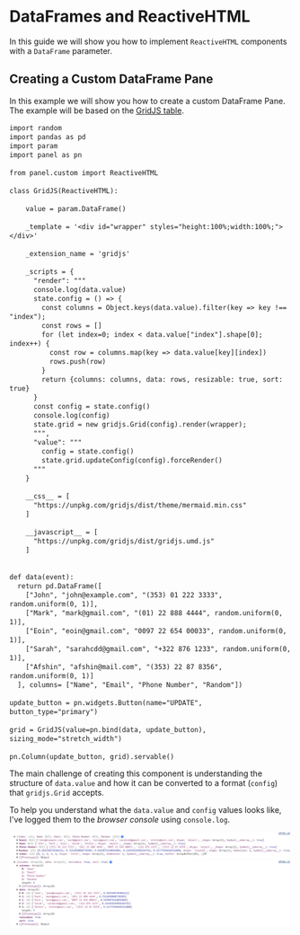 # DataFrames and ReactiveHTML

In this guide we will show you how to implement `ReactiveHTML` components with a `DataFrame` parameter.

## Creating a Custom DataFrame Pane

In this example we will show you how to create a custom DataFrame Pane. The example will be based on the [GridJS table](https://gridjs.io/).

```{pyodide}
import random
import pandas as pd
import param
import panel as pn

from panel.custom import ReactiveHTML

class GridJS(ReactiveHTML):

    value = param.DataFrame()

    _template = '<div id="wrapper" styles="height:100%;width:100%;"></div>'

    _extension_name = 'gridjs'

    _scripts = {
      "render": """
      console.log(data.value)
      state.config = () => {
        const columns = Object.keys(data.value).filter(key => key !== "index");
        const rows = []
        for (let index=0; index < data.value["index"].shape[0]; index++) {
          const row = columns.map(key => data.value[key][index])
          rows.push(row)
        }
        return {columns: columns, data: rows, resizable: true, sort: true}
      }
      const config = state.config()
      console.log(config)
      state.grid = new gridjs.Grid(config).render(wrapper);
      """,
      "value": """
        config = state.config()
        state.grid.updateConfig(config).forceRender()
      """
    }

    __css__ = [
      "https://unpkg.com/gridjs/dist/theme/mermaid.min.css"
    ]

    __javascript__ = [
      "https://unpkg.com/gridjs/dist/gridjs.umd.js"
    ]


def data(event):
  return pd.DataFrame([
    ["John", "john@example.com", "(353) 01 222 3333", random.uniform(0, 1)],
    ["Mark", "mark@gmail.com", "(01) 22 888 4444", random.uniform(0, 1)],
    ["Eoin", "eoin@gmail.com", "0097 22 654 00033", random.uniform(0, 1)],
    ["Sarah", "sarahcdd@gmail.com", "+322 876 1233", random.uniform(0, 1)],
    ["Afshin", "afshin@mail.com", "(353) 22 87 8356", random.uniform(0, 1)]
  ], columns= ["Name", "Email", "Phone Number", "Random"])

update_button = pn.widgets.Button(name="UPDATE", button_type="primary")

grid = GridJS(value=pn.bind(data, update_button), sizing_mode="stretch_width")

pn.Column(update_button, grid).servable()
```

The main challenge of creating this component is understanding the structure of `data.value` and how it can be converted to a format (`config`) that `gridjs.Grid` accepts.

To help you understand what the `data.value` and `config` values looks like, I've logged them to the *browser console* using `console.log`.

![DataFrame in the console](../../../_static/reactive-html-dataframe-in-console.png)
